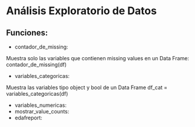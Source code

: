 # Análisis Exploratorio de Datos

## Funciones:

- contador_de_missing:

Muestra solo las variables que contienen missing values en un Data Frame:
contador_de_missing(df)

- variables_categoricas:

Muestra las variables tipo object y bool de un Data Frame
df_cat = variables_categoricas(df)

- variables_numericas:
- mostrar_value_counts:
- edafreport:

